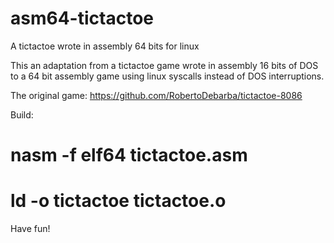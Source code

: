 # asm64-tictactoe
A tictactoe wrote in assembly 64 bits for linux

This an adaptation from a tictactoe game wrote in assembly 16 bits of DOS to a 64 bit assembly game using linux syscalls instead of DOS interruptions.

The original game: https://github.com/RobertoDebarba/tictactoe-8086

Build:

# nasm -f elf64 tictactoe.asm

# ld -o tictactoe tictactoe.o

Have fun!
